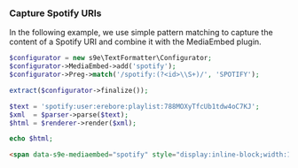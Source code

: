 ### Capture Spotify URIs

In the following example, we use simple pattern matching to capture the content of a Spotify URI and combine it with the MediaEmbed plugin.

```php
$configurator = new s9e\TextFormatter\Configurator;
$configurator->MediaEmbed->add('spotify');
$configurator->Preg->match('/spotify:(?<id>\\S+)/', 'SPOTIFY');

extract($configurator->finalize());

$text = 'spotify:user:erebore:playlist:788MOXyTfcUb1tdw4oC7KJ';
$xml  = $parser->parse($text);
$html = $renderer->render($xml);

echo $html;
```
```html
<span data-s9e-mediaembed="spotify" style="display:inline-block;width:100%;max-width:320px"><span style="display:block;overflow:hidden;position:relative;padding-bottom:125%;padding-bottom:calc(100% + 80px)"><iframe allow="encrypted-media" allowfullscreen="" scrolling="no" src="https://open.spotify.com/embed/user/erebore/playlist/788MOXyTfcUb1tdw4oC7KJ" style="border:0;height:100%;left:0;position:absolute;width:100%"></iframe></span></span>
```

